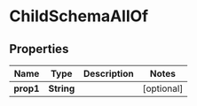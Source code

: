 

# ChildSchemaAllOf

## Properties

Name | Type | Description | Notes
------------ | ------------- | ------------- | -------------
**prop1** | **String** |  |  [optional]



